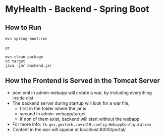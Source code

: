 # MyHealth - Backend - Spring Boot

## How to Run
```
mvn spring-boot:run
```
or
```
mvn clean package
cd target
java -jar backend.jar
```

## How the Frontend is Served in the Tomcat Server
- pom.xml in admin-webapp will create a war, by including everything inside dist
- The backend server during startup will look for a war file,
    - first in the folder where the jar is 
    - second in admin-webapp/target
    - if non of them exist, backend will start without the webapp
- For more info: `lk.gov.govtech.covid19.config.WebappConfiguration`
- Content in the war will appear at localhost:8000/portal/
 